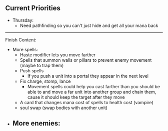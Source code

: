 ## Current Priorities
- Thursday:
    - Need pathfinding so you can't just hide and get all your mana back
---
Finish Content:
- More spells:
    - Haste modifier lets you move farther
    - Spells that summon walls or pillars to prevent enemy movement (maybe to trap them)
    - Push spells
        - If you push a unit into a portal they appear in the next level
    - Fix charge, stomp, lance
        - Movement spells could help you cast farther than you should be able to and move a far unit into another group and chain them, cause it should keep the target after they move
    - A card that changes mana cost of spells to health cost (vampire)
    - soul swap (swap bodies with another unit)
- More enemies:
    - 